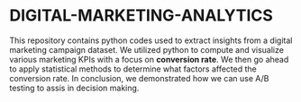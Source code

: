 # DIGITAL-MARKETING-ANALYTICS
This repository contains python codes used to extract insights from a digital marketing campaign dataset.
We utilized python to compute and visualize various marketing KPIs with a focus on <b>conversion rate</b>. We then go ahead to apply statistical methods to determine what factors affected the conversion rate. In conclusion, we demonstrated how we can use A/B testing to assis in decision making.  
